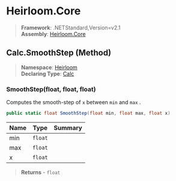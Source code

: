 # Heirloom.Core

> **Framework**: .NETStandard,Version=v2.1  
> **Assembly**: [Heirloom.Core][0]

## Calc.SmoothStep (Method)

> **Namespace**: [Heirloom][0]  
> **Declaring Type**: [Calc][1]

### SmoothStep(float, float, float)

Computes the smooth-step of `x` between `min` and `max` .

```cs
public static float SmoothStep(float min, float max, float x)
```

| Name | Type    | Summary |
|------|---------|---------|
| min  | `float` |         |
| max  | `float` |         |
| x    | `float` |         |

> **Returns** - `float`

[0]: ../../../Heirloom.Core.md
[1]: ../Calc.md
